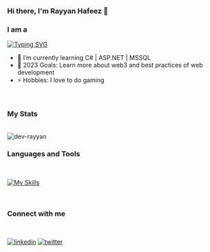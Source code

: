 ### Hi there, I'm Rayyan Hafeez 👋

<h3>I am a</h3>

[![Typing SVG](https://readme-typing-svg.demolab.com?font=Fira+Code&weight=100&size=35&pause=200&color=E45353&width=435&lines=MERN+Stack+Developer;PHP+Developer)](https://git.io/typing-svg)

- 🌱 I’m currently learning C# | ASP.NET | MSSQL
- 🥅 2023 Goals: Learn more about web3 and best practices of web development
- ⚡ Hobbies: I love to do gaming

<br/>
<h3>My Stats</h3>
<br/>
<img align="center" src="https://github-readme-streak-stats.herokuapp.com/?user=dev-rayyan&theme=dark" alt="dev-rayyan" />

<br/>
<h3>Languages and Tools</h3>
<br/>

[![My Skills](https://skillicons.dev/icons?i=html,css,js,ts,jquery,bootstrap,sass,php,laravel,react,next,redux,materialui,nodejs,expressjs,mongodb,mysql,postman)](https://skillicons.dev)

<br/>
<h3>Connect with me</h3>
<br/>

[![linkedin](https://img.shields.io/badge/linkedin-0A66C2?style=for-the-badge&logo=linkedin&logoColor=white)](https://www.linkedin.com/in/devrayyan)
[![twitter](https://img.shields.io/badge/instagram-d62976?style=for-the-badge&logo=instagram&logoColor=white)](https://instagram.com/dev.rayyan)
<!--
**dev-rayyan/dev-rayyan** is a ✨ _special_ ✨ repository because its `README.md` (this file) appears on your GitHub profile.

Here are some ideas to get you started:

- 🔭 I’m currently working on ...
- 🌱 I’m currently learning ...
- 👯 I’m looking to collaborate on ...
- 🤔 I’m looking for help with ...
- 💬 Ask me about ...
- 📫 How to reach me: ...
- 😄 Pronouns: ...
- ⚡ Fun fact: ...
-->
